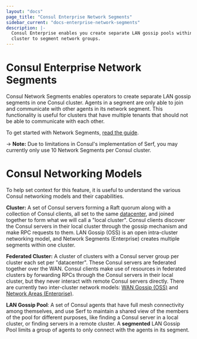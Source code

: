 ```yaml
---
layout: "docs"
page_title: "Consul Enterprise Network Segments"
sidebar_current: "docs-enterprise-network-segments"
description: |-
  Consul Enterprise enables you create separate LAN gossip pools within one
  cluster to segment network groups.
---
```


# Consul Enterprise Network Segments

Consul Network Segments enables operators to create separate LAN gossip segments
in one Consul cluster. Agents in a segment are only able to join and communicate
with other agents in its network segment. This functionality is useful for
clusters that have multiple tenants that should not be able to communicate
with each other.

To get started with Network Segments,
[read the guide](https://learn.hashicorp.com/consul/day-2-operations/network-segments).

-> **Note:** Due to limitations in Consul's implementation of Serf, you may currently only use 10 Network Segments per Consul cluster.

# Consul Networking Models

To help set context for this feature, it is useful to understand the various
Consul networking models and their capabilities.

**Cluster:** A set of Consul servers forming a Raft quorum along with a
collection of Consul clients, all set to the same
[datacenter](/docs/agent/options.html#_datacenter), and joined together to form
what we will call a "local cluster". Consul clients discover the Consul servers
in their local cluster through the gossip mechanism and make RPC requests to
them. LAN Gossip (OSS) is an open intra-cluster networking model, and  Network
Segments (Enterprise) creates multiple segments within one cluster.

**Federated Cluster:** A cluster of clusters with a Consul server group per
cluster each set per "datacenter". These Consul servers are federated together
over the WAN. Consul clients make use of resources in federated clusters by
forwarding RPCs through the Consul servers in their local cluster, but they
never interact with remote Consul servers directly. There are currently two
inter-cluster network models: [WAN Gossip (OSS)](https://learn.hashicorp.com/consul/security-networking/datacenters)
and [Network Areas (Enterprise)](https://learn.hashicorp.com/consul/day-2-operations/advanced-federation).

**LAN Gossip Pool**: A set of Consul agents that have full mesh connectivity
among themselves, and use Serf to maintain a shared view of the members of the
pool for different purposes, like finding a Consul server in a local cluster,
or finding servers in a remote cluster. A **segmented** LAN Gossip Pool limits a
group of agents to only connect with the agents in its segment.
